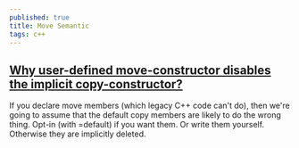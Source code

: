 ```yaml
---
published: true
title: Move Semantic
tags: c++
---
```

## [Why user-defined move-constructor disables the implicit copy-constructor?](https://stackoverflow.com/q/11255027/51386)
 If you declare move members (which legacy C++ code can't do), then we're going to assume that the default copy members are likely to do the wrong thing. Opt-in (with =default) if you want them. Or write them yourself. Otherwise they are implicitly deleted.
 
